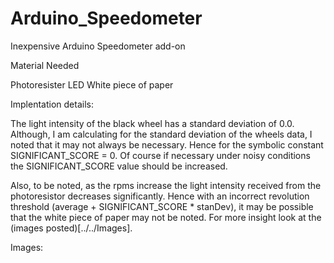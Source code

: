 # Arduino_Speedometer
Inexpensive Arduino Speedometer add-on

Material Needed

Photoresister 
LED
White piece of paper

Implentation details:

  The light intensity of the black wheel has a standard 
deviation of 0.0. Although, I am calculating for the 
standard deviation of the wheels data, I noted that
it may not always be necessary. Hence for the symbolic
constant SIGNIFICANT_SCORE = 0. Of course if necessary 
under noisy conditions the SIGNIFICANT_SCORE value 
should be increased. 

  Also, to be noted, as the rpms increase the light intensity 
received from the photoresistor decreases significantly. Hence
with an incorrect revolution threshold (average + SIGNIFICANT_SCORE * stanDev), 
it may be possible that the white piece of paper may not be noted. For more 
insight look at the (images posted)[../../Images].

Images:






             
